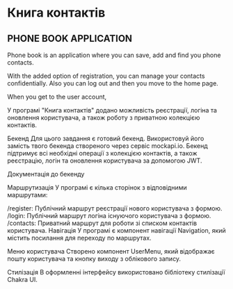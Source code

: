 # Книга контактів

## PHONE BOOK APPLICATION

Phone book is an application where you can save, add and find you phone
contacts.

With the added option of registration, you can manage your contacts
confidentially. Also you can log out and then you move to the home page.

When you get to the user account,

У програмі "Книга контактів" додано можливість реєстрації, логіна та оновлення
користувача, а також роботу з приватною колекцією контактів.

Бекенд Для цього завдання є готовий бекенд. Використовуй його замість твого
бекенда створеного через сервіс mockapi.io. Бекенд підтримує всі необхідні
операції з колекцією контактів, а також реєстрацію, логін та оновлення
користувача за допомогою JWT.

Документація до бекенду

Маршрутизація У програмі є кілька сторінок з відповідними маршрутами:

/register: Публічний маршрут реєстрації нового користувача з формою. /login:
Публічний маршрут логіна існуючого користувача з формою. /contacts: Приватний
маршрут для роботи зі списком контактів користувача. Навігація У програмі є
компонент навігації Navigation, який містить посилання для переходу по
маршрутах.

Меню користувача Створено компонент UserMenu, який відображає пошту користувача
та кнопку виходу з облікового запису.

Стилізація В оформленні інтерфейсу використовано бібліотеку стилізації Chakra
UI.
